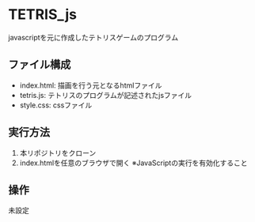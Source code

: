 # TETRIS_js
javascriptを元に作成したテトリスゲームのプログラム

## ファイル構成
- index.html: 描画を行う元となるhtmlファイル
- tetris.js: テトリスのプログラムが記述されたjsファイル
- style.css: cssファイル

## 実行方法
1. 本リポジトリをクローン
2. index.htmlを任意のブラウザで開く
※JavaScriptの実行を有効化すること

## 操作
未設定
